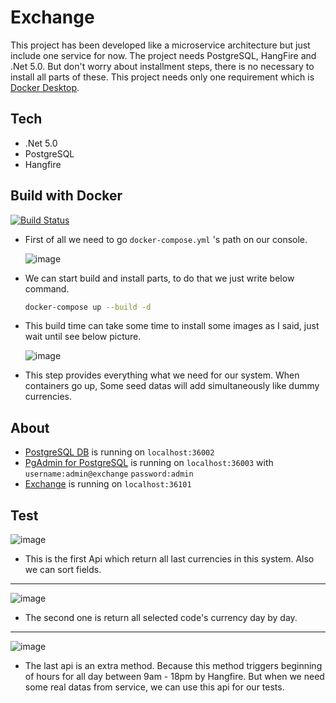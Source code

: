 # Exchange
This project has been developed like a microservice architecture but just include one service for now. The project needs PostgreSQL, HangFire and .Net 5.0. But don't worry about installment steps, there is no necessary to install all parts of these. This project needs only one requirement which is [Docker Desktop](https://www.docker.com/products/docker-desktop).

## Tech
- .Net 5.0
- PostgreSQL
- Hangfire

## Build with Docker
[![Build Status](https://travis-ci.org/joemccann/dillinger.svg?branch=master)](https://travis-ci.org/joemccann/dillinger)
- First of all we need to go `docker-compose.yml` 's path on our console.

     ![image](https://user-images.githubusercontent.com/38660944/138569382-bd9c5adb-cf1e-4676-9e74-3da374f45dbd.png)
     
- We can start build and install parts,  to do that we just write below command.
  ```sh
  docker-compose up --build -d 
  ```
- This build time can take some time to install some images as I said, just wait until see below picture.

     ![image](https://user-images.githubusercontent.com/38660944/138569418-c115550c-8402-4c3f-8ba8-dd1615262b68.png)

- This step provides everything what we need for our system. When containers go up, Some seed datas will add simultaneously like dummy currencies.

## About
- [PostgreSQL DB](http://localhost:36002) is running on   `localhost:36002`
- [PgAdmin for PostgreSQL](http://localhost:36003/) is running on `localhost:36003` with `username:admin@exchange` `password:admin`
- [Exchange](http://localhost:36101/swagger) is running on `localhost:36101`

## Test
  ![image](https://user-images.githubusercontent.com/38660944/138587898-987a7740-9b87-4fe1-84aa-c8c4d1a356da.png)
  - This is the first Api which return all last currencies in this system. Also we can sort fields.
---------------------
  ![image](https://user-images.githubusercontent.com/38660944/138587913-89cfcda1-790e-4df8-869a-a3d7059aee90.png)
  - The second one is return all selected code's currency day by day.
---------------------
  ![image](https://user-images.githubusercontent.com/38660944/138587932-f551a8f9-1b62-4873-8f5a-4dd12d2e23db.png)
  - The last api is an extra method. Because this method triggers beginning of hours for all day between 9am - 18pm by Hangfire. But when we need some real datas from service, we can use this api for our tests.  


